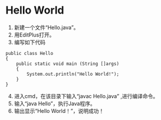 # Hello World
1. 新建一个文件“Hello.java”。
2. 用EditPlus打开。
3. 编写如下代码
```
public class Hello
{
	public static void main (String []args)
	{
		System.out.println("Hello World!");
	}
}
```
4. 进入cmd，在该目录下输入“javac Hello.java” ,进行编译命令。
5. 输入“java Hello”，执行Java程序。
6. 输出显示“Hello World！”，说明成功！
